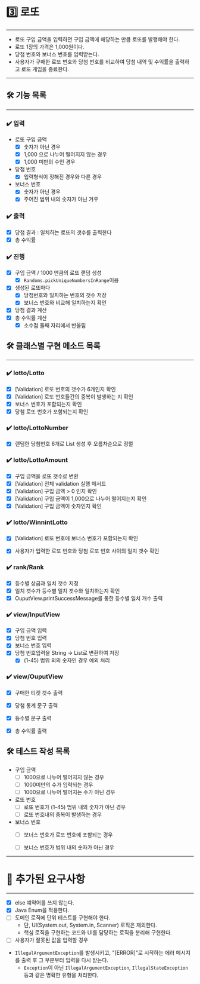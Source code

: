 # 3️⃣ 로또

----
- 로또 구입 금액을 입력하면 구입 금액에 해당하는 만큼 로또를 발행해야 한다.
- 로또 1장의 가격은 1,000원이다.
- 당첨 번호와 보너스 번호를 입력받는다.
- 사용자가 구매한 로또 번호와 당첨 번호를 비교하여 당첨 내역 및 수익률을 출력하고 로또 게임을 종료한다.

----
## ️🛠️ 기능 목록

-----
### ✔️️ 입력
- 로또 구입 금액 
    - [x] 숫자가 아닌 경우
    - [x] 1,000 으로 나누어 떨어지지 않는 경우
    - [x] 1,000 미만의 수인 경우
- 당첨 번호
    - [x] 입력형식이 정해진 경우와 다른 경우
- 보너스 번호
    - [x] 숫자가 아닌 경우
    - [x] 주어진 범위 내의 숫자가 아닌 겨우
  
### ✔️️ 출력
- [x] 당첨 결과 : 일치하는 로또의 갯수를 출력한다 
- [x] 총 수익률 

### ✔️️ 진행
- [x] 구입 금액 / 1000 만큼의 로또 랜덤 생성
  - [x] ```Randoms.pickUniqueNumbersInRange```이용
- [x] 생성된 로또마다
  - [x] 당첨번호와 일치하는 번호의 갯수 저장
  - [x] 보너스 번호와 비교해 일치하는지 확인
- [x] 당첨 결과 계산
- [x] 총 수익률 계산
  - [x] 소수점 둘째 자리에서 반올림
  
## 🛠️ 클래스별 구현 메소드 목록

____
### ✔️ lotto/Lotto
- [x] [Validation] 로또 번호의 갯수가 6개인지 확인
- [x] [Validation] 로또 번호들간의 중복이 발생하는 지 확인
- [x] 보너스 번호가 포함되는지 확인
- [x] 당첨 로또 번호가 포함되는지 확인

### ✔️ lotto/LottoNumber
- [x] 랜덤한 당첨번호 6개로 List<Integer> 생성 후 오름차순으로 정렬

### ✔️ lotto/LottoAmount
- [x] 구입 금액을 로또 갯수로 변환
- [x] [Validation] 전체 validation 실행 메서드
- [x] [Validation] 구입 금액 > 0 인지 확인
- [x] [Validation] 구입 금액이 1,000으로 나누어 떨어지는지 확인
- [x] [Validation] 구입 금액이 숫자인지 확인

### ✔️ lotto/WinnintLotto
- [x] [Validation] 로또 번호에 보너스 번호가 포함되는지 확인
- [x] 사용자가 입력한 로또 번호와 당첨 로또 번호 사이의 일치 갯수 확인


### ✔️ rank/Rank
- [x] 등수별 상금과 일치 갯수 지정
- [x] 일치 갯수가 등수별 일치 갯수와 일치하는지 확인
- [x] OuputView.printSuccessMessage를 통한 등수별 일치 개수 출력

### ✔️ view/InputView
- [x] 구입 금액 입력
- [x] 당첨 번호 입력
- [x] 보너스 번호 입력
- [x] 당첨 번호입력을 String -> List<Integer>로 변환하여 저장
  - [x] (1-45) 범위 외의 숫자인 경우 예외 처리

### ✔️ view/OuputView
- [x] 구매한 티켓 갯수 출력
- [x] 당첨 통계 문구 출력
- [x] 등수별 문구 출력
- [x] 총 수익률 출력


##  🛠️ 테스트 작성 목록
- 구입 금액
  - [ ] 1000으로 나누어 떨어지지 않는 경우
  - [ ] 1000미만의 수가 입력되는 경우
  - [ ] 1000으로 나누어 떨어지는 수가 아닌 경우
- 로또 번호
  - [ ] 로또 번호가 (1-45) 범위 내의 숫자가 아닌 경우
  - [ ] 로또 번호내의 중복이 발생하는 경우
- 보너스 번호
  - [ ] 보너스 번호가 로또 번호에 포함되는 경우
  - [ ] 보너스 번호가 범위 내의 숫자가 아닌 경우



----


# 🚨 추가된 요구사항

----
- [x] else 예약어를 쓰지 않는다.
- [x] Java Enum을 적용한다.
- [ ] 도메인 로직에 단위 테스트를 구현해야 한다. 
  - 단, UI(System.out, System.in, Scanner) 로직은 제외한다.
  - 핵심 로직을 구현하는 코드와 UI를 담당하는 로직을 분리해 구현한다.
- [ ] 사용자가 잘못된 값을 입력할 경우 
- ```IllegalArgumentException```를 발생시키고, "[ERROR]"로 시작하는 에러 메시지를 출력 후 그 부분부터 입력을 다시 받는다.
  - ```Exception```이 아닌 ```IllegalArgumentException```, ```IllegalStateException``` 등과 같은 명확한 유형을 처리한다.


